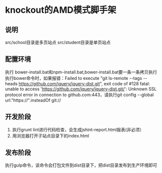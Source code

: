 # knockout的AMD模式脚手架

## 说明
src/school目录是多页站点
src/student目录是单页站点

## 配置环境
执行 bower-install.bat和npm-install.bat,bower-install.bat要一条一条拷贝执行
执行bower命令时，如果报错：Failed to execute "git ls-remote --tags --heads https://github.com/jquery/jquery-dist.git", exit code of #128 fatal: unable to access 'https://github.com/jquery/jquery-dist.git/': Unknown SSL protocol error in connection to github.com:443，请执行git config --global url."https://".insteadOf git://

## 开发阶段
1. 执行grunt lint进行代码检查，会生成jshint-report.html报表(非必须）
2. 用浏览器打开子站点目录下的index.html

## 发布阶段
执行gulp命令，该命令会打包文件到dist目录下，把dist目录发布到生产环境即可